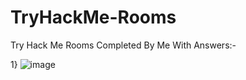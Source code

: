 # TryHackMe-Rooms

Try Hack Me Rooms Completed By Me With Answers:-

1} 
![image](https://github.com/Yash22222/TryHackMe-Rooms/assets/97459174/374d011f-c98b-46a8-8388-96e8c2a82dd0)
